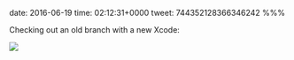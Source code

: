 date: 2016-06-19
time: 02:12:31+0000
tweet: 744352128366346242
%%%

Checking out an old branch with a new Xcode:

![](ClR4UPHUsAE82IQ.jpg)
